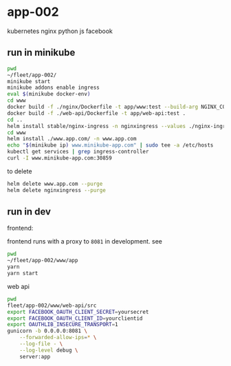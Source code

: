 # app-002

kubernetes nginx python js facebook

## run in minikube

```bash
pwd
~/fleet/app-002/
minikube start
minikube addons enable ingress
eval $(minikube docker-env)
cd www
docker build -f ./nginx/Dockerfile -t app/www:test --build-arg NGINX_CONFIG=nginx/test.conf .
docker build -f ./web-api/Dockerfile -t app/web-api:test .
cd ..
helm install stable/nginx-ingress -n nginxingress --values ./nginx-ingress/nginx-ingress-values-dev.yaml
cd www
helm install ./www.app.com/ -n www.app.com
echo "$(minikube ip) www.minikube-app.com" | sudo tee -a /etc/hosts
kubectl get services | grep ingress-controller
curl -I www.minikube-app.com:30859
```

to delete

```bash
helm delete www.app.com --purge
helm delete nginxingress --purge
```

## run in dev

frontend:

frontend runs with a proxy to `8081` in development. see [](.www/app/package.json)

```bash
pwd
~/fleet/app-002/www/app
yarn
yarn start
```

web api

```bash
pwd
fleet/app-002/www/web-api/src
export FACEBOOK_OAUTH_CLIENT_SECRET=yoursecret
export FACEBOOK_OAUTH_CLIENT_ID=yourclientid
export OAUTHLIB_INSECURE_TRANSPORT=1
gunicorn -b 0.0.0.0:8081 \
    --forwarded-allow-ips=* \
    --log-file - \
    --log-level debug \
    server:app
```